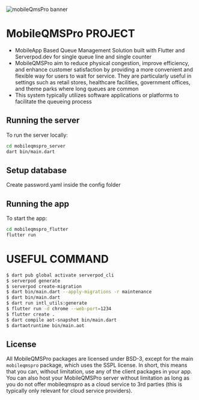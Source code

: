 ![mobileQmsPro banner](https://wheref.com/assets/mobileqmspro/images/mobileqmspro.png)

# MobileQMSPro PROJECT
* MobileApp Based Queue Management Solution built with Flutter and Serverpod.dev for single queue line and single counter
* MobileQMSPro aim to reduce physical congestion, improve efficiency, and enhance customer satisfaction by providing a more convenient and flexible way for users to wait for service. They are particularly useful in settings such as retail stores, healthcare facilities, government offices, and theme parks where long queues are common
* This system typically utilizes software applications or platforms to facilitate the queueing process

## Running the server
To run the server locally:

```bash
cd mobileqmspro_server
dart bin/main.dart
```

## Setup database
Create password.yaml inside the config folder

## Running the app
To start the app:

```bash
cd mobileqmspro_flutter
flutter run
```

# USEFUL COMMAND
```bash
$ dart pub global activate serverpod_cli
$ serverpod generate
$ serverpod create-migration
$ dart bin/main.dart --apply-migrations -r maintenance
$ dart bin/main.dart
$ dart run intl_utils:generate
$ flutter run -d chrome --web-port=1234
$ flutter create .
$ dart compile aot-snapshot bin/main.dart 
$ dartaotruntime bin/main.aot
```

## License
All MobileQMSPro packages are licensed under BSD-3, except for the main `mobileqmspro` package, which uses the SSPL license. In short, this means that you can, without limitation, use any of the client packages in your app. You can also host your MobileQMSPro server without limitation as long as you do not offer mobileqmspro as a cloud service to 3rd parties (this is typically only relevant for cloud service providers).
